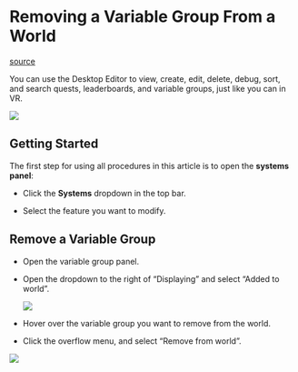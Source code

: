 # Removing a Variable Group From a World

[source](https://developers.meta.com/horizon-worlds/learn/documentation/desktop-editor/quests-leaderboards-and-variable-groups/variable-groups/removing-a-variable-group-from-a-world)

You can use the Desktop Editor to view, create, edit, delete, debug, sort, and search quests, leaderboards, and variable groups, just like you can in VR.

![](https://scontent.flba1-1.fna.fbcdn.net/v/t39.2365-6/452457554_512527134618576_2657519857692501643_n.png?_nc_cat=103&ccb=1-7&_nc_sid=e280be&_nc_ohc=wYcnhdnKgogQ7kNvwHbaOuL&_nc_oc=AdnrHaoZCUDEseuzKgWkAaaXVi_9rLMsKrv5m_l0Z-d6QS-Gdy8hpVl3vnKWCwGi33Q&_nc_zt=14&_nc_ht=scontent.flba1-1.fna&_nc_gid=iwjuflbmq1I9gM4WcLqvaA&oh=00_AfRBRW2gFp57C6AeSMn1gJxlxZgUVClsyJVbKjnQNz0r1Q&oe=689BB525)

## Getting Started

The first step for using all procedures in this article is to open the **systems panel**:

*   Click the **Systems** dropdown in the top bar.

*   Select the feature you want to modify.

## Remove a Variable Group

*   Open the variable group panel.

*   Open the dropdown to the right of “Displaying” and select “Added to world”. 
    
    ![](https://scontent.flba1-1.fna.fbcdn.net/v/t39.2365-6/452935339_512527137951909_7095849514307708340_n.png?_nc_cat=109&ccb=1-7&_nc_sid=e280be&_nc_ohc=ViJ6sfxZ2_UQ7kNvwE2Mwyv&_nc_oc=AdlVaX-N9Z3fsYxOm6-By5JA6aWVWLKQsLMRGdp18GThDceH2Unc3Kgzbv3J5Yl3Edk&_nc_zt=14&_nc_ht=scontent.flba1-1.fna&_nc_gid=iwjuflbmq1I9gM4WcLqvaA&oh=00_AfQ1ZQ5gsuJZAmx5Ns44BYKkVs7d-79rYCbDty3pHXzMmg&oe=689BB55C) 

*   Hover over the variable group you want to remove from the world.

*   Click the overflow menu, and select “Remove from world”.

![](https://scontent.flba1-1.fna.fbcdn.net/v/t39.2365-6/452653326_512527131285243_3275612270804504366_n.png?_nc_cat=102&ccb=1-7&_nc_sid=e280be&_nc_ohc=1Uzrul6WfOQQ7kNvwEb_Tys&_nc_oc=AdnsdNFc9HwtUnzFsY_pYQWy-i82LN-IGKg06VbSKtDOPNcPdLpRbYnwKEZaIBqVzxM&_nc_zt=14&_nc_ht=scontent.flba1-1.fna&_nc_gid=iwjuflbmq1I9gM4WcLqvaA&oh=00_AfRkRPV16Hqpc6hdVt9kgBMKl16iMGmMS0-UQfmvGYV53g&oe=689B9BAC)

 

 

 

 

 

 

 

 

 

 

 

 

 

 

 

 

 

 

 

 

 

 

 

 

 

 

 

 

 

 

 

 

 

 

 

 

 

 

 

 

 

 

 

 

 

 

 